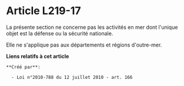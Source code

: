 # Article L219-17

La présente section ne concerne pas les activités en mer dont l'unique objet est la défense ou la sécurité nationale. 

Elle ne s'applique pas aux départements et régions d'outre-mer.

**Liens relatifs à cet article**

	**Créé par**:

	  - Loi n°2010-788 du 12 juillet 2010 - art. 166
